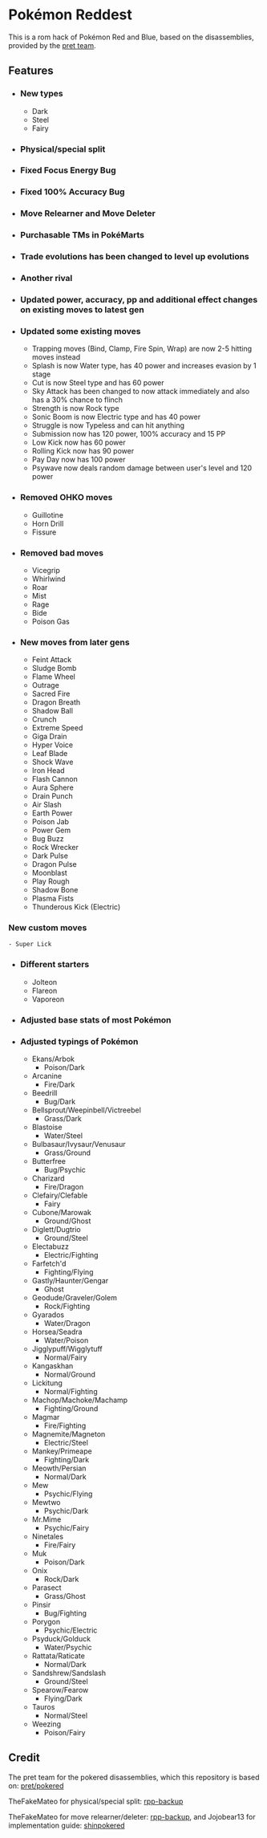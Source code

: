 # Pokémon Reddest

This is a rom hack of Pokémon Red and Blue, based on the disassemblies, provided by the [pret team](https://github.com/pret).

## Features

- ### New types
    - Dark
    - Steel
    - Fairy

- ### Physical/special split

- ### Fixed Focus Energy Bug

- ### Fixed 100% Accuracy Bug

- ### Move Relearner and Move Deleter

- ### Purchasable TMs in PokéMarts

- ### Trade evolutions has been changed to level up evolutions

- ### Another rival

- ### Updated power, accuracy, pp and additional effect changes on existing moves to latest gen
  
- ### Updated some existing moves 
    - Trapping moves (Bind, Clamp, Fire Spin, Wrap) are now 2-5 hitting moves instead
    - Splash is now Water type, has 40 power and increases evasion by 1 stage
    - Cut is now Steel type and has 60 power
    - Sky Attack has been changed to now attack immediately and also has a 30% chance to flinch
    - Strength is now Rock type
    - Sonic Boom is now Electric type and has 40 power
    - Struggle is now Typeless and can hit anything
    - Submission now has 120 power, 100% accuracy and 15 PP
    - Low Kick now has 60 power
    - Rolling Kick now has 90 power
    - Pay Day now has 100 power
    - Psywave now deals random damage between user's level and 120 power

- ### Removed OHKO moves
    - Guillotine
    - Horn Drill
    - Fissure

- ### Removed bad moves
    - Vicegrip
    - Whirlwind
    - Roar
    - Mist
    - Rage
    - Bide
    - Poison Gas

- ### New moves from later gens
    - Feint Attack
    - Sludge Bomb
    - Flame Wheel
    - Outrage
    - Sacred Fire
    - Dragon Breath
    - Shadow Ball
    - Crunch
    - Extreme Speed
    - Giga Drain
    - Hyper Voice
    - Leaf Blade
    - Shock Wave
    - Iron Head
    - Flash Cannon
    - Aura Sphere
    - Drain Punch
    - Air Slash
    - Earth Power
    - Poison Jab
    - Power Gem
    - Bug Buzz
    - Rock Wrecker
    - Dark Pulse
    - Dragon Pulse
    - Moonblast
    - Play Rough
    - Shadow Bone
    - Plasma Fists
    - Thunderous Kick (Electric)

### New custom moves
    - Super Lick

- ### Different starters
    - Jolteon
    - Flareon
    - Vaporeon

- ### Adjusted base stats of most Pokémon

- ### Adjusted typings of Pokémon
    -	Ekans/Arbok
        - Poison/Dark
    -   Arcanine
        - Fire/Dark
    -   Beedrill
        - Bug/Dark
    -   Bellsprout/Weepinbell/Victreebel
        - Grass/Dark
    -	Blastoise
        - Water/Steel
    -   Bulbasaur/Ivysaur/Venusaur
        - Grass/Ground
    -   Butterfree
        - Bug/Psychic
    -	Charizard
        - Fire/Dragon
    -	Clefairy/Clefable
        - Fairy
    -   Cubone/Marowak
        - Ground/Ghost
    -	Diglett/Dugtrio
        - Ground/Steel
    -   Electabuzz
        - Electric/Fighting
    -	Farfetch'd
        - Fighting/Flying
    -   Gastly/Haunter/Gengar
        - Ghost
    -   Geodude/Graveler/Golem
        - Rock/Fighting
    -	Gyarados
        - Water/Dragon
    -   Horsea/Seadra
        - Water/Poison
    -	Jigglypuff/Wigglytuff
        - Normal/Fairy
    -   Kangaskhan
        - Normal/Ground
    -   Lickitung
        - Normal/Fighting
    -   Machop/Machoke/Machamp
        - Fighting/Ground
    -   Magmar
        - Fire/Fighting
    -	Magnemite/Magneton
        - Electric/Steel
    -   Mankey/Primeape
        - Fighting/Dark
    -   Meowth/Persian
        - Normal/Dark
    -   Mew
        - Psychic/Flying
    -   Mewtwo
        - Psychic/Dark
    -	Mr.Mime
        - Psychic/Fairy
    -   Ninetales
        - Fire/Fairy
    -	Muk
        - Poison/Dark
    -   Onix
        - Rock/Dark
    -   Parasect
        - Grass/Ghost
    -   Pinsir
        - Bug/Fighting
    -   Porygon
        - Psychic/Electric
    -	Psyduck/Golduck
        - Water/Psychic
    -   Rattata/Raticate
        - Normal/Dark
    -   Sandshrew/Sandslash
        - Ground/Steel
    -   Spearow/Fearow
        - Flying/Dark
    -   Tauros
        - Normal/Steel
    -	Weezing
        - Poison/Fairy

## Credit
The pret team for the pokered disassemblies, which this repository is based on: [pret/pokered](https://github.com/pret/pokered)

TheFakeMateo for physical/special split: [rpp-backup](https://github.com/JustRegularLuna/rpp-backup)

TheFakeMateo for move relearner/deleter: [rpp-backup](https://github.com/JustRegularLuna/rpp-backup), and Jojobear13 for implementation guide: [shinpokered](https://github.com/jojobear13/shinpokered)